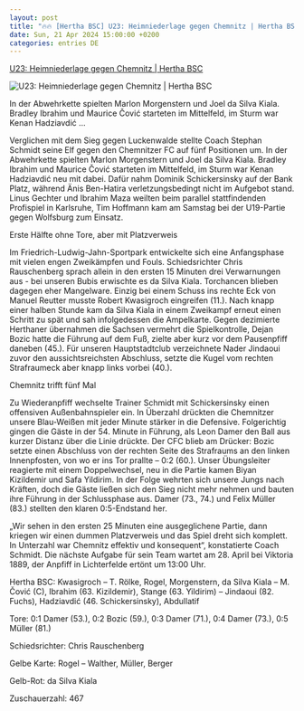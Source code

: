 ```yaml
---
layout: post
title: "🔥🔥 [Hertha BSC] U23: Heimniederlage gegen Chemnitz | Hertha BSC"
date: Sun, 21 Apr 2024 15:00:00 +0200
categories: entries DE
---
```

[U23: Heimniederlage gegen Chemnitz | Hertha BSC](https://www.herthabsc.com/de/nachrichten/2024/04/spielbericht-u23-chemnitz-ruckrunde-2324)

![U23: Heimniederlage gegen Chemnitz | Hertha BSC](https://content.herthabsc.com/site/binaries/_bsc_1713703671464/content/gallery/herthabsc_u23_morgenstern_hinten_2324.jpg)

In der Abwehrkette spielten Marlon Morgenstern und Joel da Silva Kiala. Bradley Ibrahim und Maurice Čović starteten im Mittelfeld, im Sturm war Kenan Hadziavdić ...

Verglichen mit dem Sieg gegen Luckenwalde stellte Coach Stephan Schmidt seine Elf gegen den Chemnitzer FC auf fünf Positionen um. In der Abwehrkette spielten Marlon Morgenstern und Joel da Silva Kiala. Bradley Ibrahim und Maurice Čović starteten im Mittelfeld, im Sturm war Kenan Hadziavdić neu mit dabei. Dafür nahm Dominik Schickersinsky auf der Bank Platz, während Änis Ben-Hatira verletzungsbedingt nicht im Aufgebot stand. Linus Gechter und Ibrahim Maza weilten beim parallel stattfindenden Profispiel in Karlsruhe, Tim Hoffmann kam am Samstag bei der U19-Partie gegen Wolfsburg zum Einsatz.

Erste Hälfte ohne Tore, aber mit Platzverweis

Im Friedrich-Ludwig-Jahn-Sportpark entwickelte sich eine Anfangsphase mit vielen engen Zweikämpfen und Fouls. Schiedsrichter Chris Rauschenberg sprach allein in den ersten 15 Minuten drei Verwarnungen aus - bei unseren Bubis erwischte es da Silva Kiala. Torchancen blieben dagegen eher Mangelware. Einzig bei einem Schuss ins rechte Eck von Manuel Reutter musste Robert Kwasigroch eingreifen (11.). Nach knapp einer halben Stunde kam da Silva Kiala in einem Zweikampf erneut einen Schritt zu spät und sah infolgedessen die Ampelkarte. Gegen dezimierte Herthaner übernahmen die Sachsen vermehrt die Spielkontrolle, Dejan Bozic hatte die Führung auf dem Fuß, zielte aber kurz vor dem Pausenpfiff daneben (45.). Für unseren Hauptstadtclub verzeichnete Nader Jindaoui zuvor den aussichtsreichsten Abschluss, setzte die Kugel vom rechten Strafraumeck aber knapp links vorbei (40.).

Chemnitz trifft fünf Mal

Zu Wiederanpfiff wechselte Trainer Schmidt mit Schickersinsky einen offensiven Außenbahnspieler ein. In Überzahl drückten die Chemnitzer unsere Blau-Weißen mit jeder Minute stärker in die Defensive. Folgerichtig gingen die Gäste in der 54. Minute in Führung, als Leon Damer den Ball aus kurzer Distanz über die Linie drückte. Der CFC blieb am Drücker: Bozic setzte einen Abschluss von der rechten Seite des Strafraums an den linken Innenpfosten, von wo er ins Tor prallte – 0:2 (60.). Unser Übungsleiter reagierte mit einem Doppelwechsel, neu in die Partie kamen Biyan Kizildemir und Safa Yildirim. In der Folge wehrten sich unsere Jungs nach Kräften, doch die Gäste ließen sich den Sieg nicht mehr nehmen und bauten ihre Führung in der Schlussphase aus. Damer (73., 74.) und Felix Müller (83.) stellten den klaren 0:5-Endstand her.

„Wir sehen in den ersten 25 Minuten eine ausgeglichene Partie, dann kriegen wir einen dummen Platzverweis und das Spiel dreht sich komplett. In Unterzahl war Chemnitz effektiv und konsequent“, konstatierte Coach Schmidt. Die nächste Aufgabe für sein Team wartet am 28. April bei Viktoria 1889, der Anpfiff in Lichterfelde ertönt um 13:00 Uhr.

Hertha BSC: Kwasigroch – T. Rölke, Rogel, Morgenstern, da Silva Kiala – M. Čović (C), Ibrahim (63. Kizildemir), Stange (63. Yildirim) – Jindaoui (82. Fuchs), Hadziavdić (46. Schickersinsky), Abdullatif

Tore: 0:1 Damer (53.), 0:2 Bozic (59.), 0:3 Damer (71.), 0:4 Damer (73.), 0:5 Müller (81.)

Schiedsrichter: Chris Rauschenberg

Gelbe Karte: Rogel – Walther, Müller, Berger

Gelb-Rot: da Silva Kiala

Zuschauerzahl: 467

